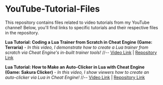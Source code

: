 # YouTube-Tutorial-Files
This repository contains files related to video tutorials from my YouTube channel! Below, you'll find links to specific tutorials and their respective files in the repository.

**Lua Tutorial: Coding a Lua Trainer from Scratch in Cheat Engine (Game: Terraria)** - *In this video, I demonstrate how to create a Lua trainer from scratch via Cheat Engine's in-built trainer tools!* //-- [Video Link](https://www.youtube.com/watch?v=hnZyZio5FBQ) | [Repository Link](https://github.com/dsasmblr/YouTube-Tutorial-Files/tree/master/Lua%20Trainer%20from%20Scratch%20(Terraria))

**Lua Tutorial: How to Make an Auto-Clicker in Lua with Cheat Engine (Game: Sakura Clicker)** - *In this video, I show viewers how to create an auto-clicker via Lua in Cheat Engine!* //-- [Video Link](https://youtu.be/OLX5VCoLsSQ) | [Repository Link](https://github.com/dsasmblr/YouTube-Tutorial-Files/tree/master/Lua%20Auto-Clicker%20(Sakura%20Clicker))
